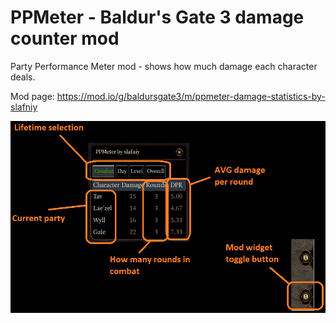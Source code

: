 # PPMeter - Baldur's Gate 3 damage counter mod
Party Performance Meter mod - shows how much damage each character deals.

Mod page: https://mod.io/g/baldursgate3/m/ppmeter-damage-statistics-by-slafniy

![ppmeter_description.png](images/ppmeter_description.png)
